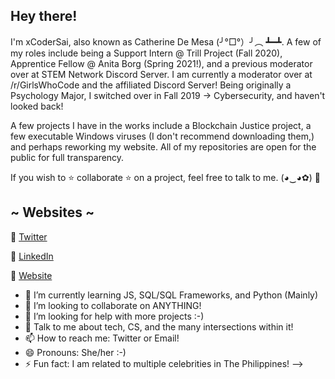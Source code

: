 ## Hey there!

I'm xCoderSai, also known as Catherine De Mesa (╯°□°）╯︵ ┻━┻. A few of my roles include being a Support Intern @ Trill Project (Fall 2020), Apprentice Fellow @ Anita Borg (Spring 2021!), and a previous moderator over at STEM Network Discord Server. I am currently a moderator over at /r/GirlsWhoCode and the affiliated Discord Server!
Being originally a Psychology Major, I switched over in Fall 2019 -> Cybersecurity, and haven't looked back!

A few projects I have in the works include a Blockchain Justice project, a few executable Windows viruses (I don't recommend downloading them,) and perhaps reworking my website. All of my repositories are open for the public for full transparency. 

If you wish to ⭐ collaborate ⭐ on a project, feel free to talk to me. (◕‿◕✿) 🥰

## ~ Websites ~

🐧 [Twitter](https://twitter.com/CatieSai)

🧐 [LinkedIn](https://www.linkedin.com/in/catiesai/)

🦋 [Website](https://xcodersai.github.io/Site/main.html)

- 🌱 I’m currently learning JS, SQL/SQL Frameworks, and Python (Mainly)
- 👯 I’m looking to collaborate on ANYTHING! 
- 🤔 I’m looking for help with more projects :-)
- 💬 Talk to me about tech, CS, and the many intersections within it!
- 📫 How to reach me: Twitter or Email!
- 😄 Pronouns: She/her :-)
- ⚡ Fun fact: I am related to multiple celebrities in The Philippines!
-->
